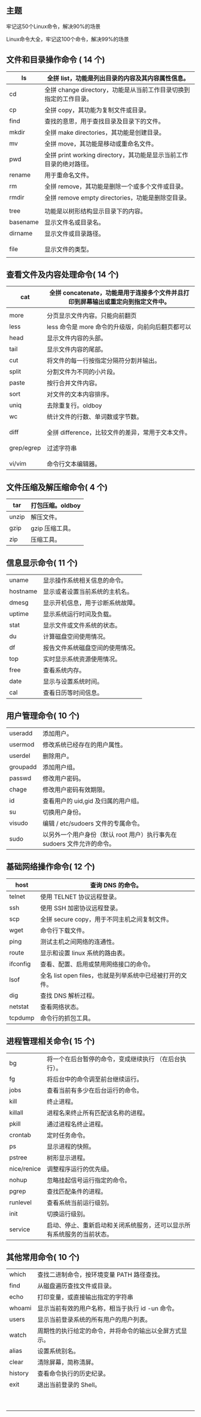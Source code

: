 ## 主题

牢记这50个Linux命令，解决90%的场景

Linux命令大全，牢记这100个命令，解决99%的场景





## 文件和目录操作命令 ( 14 个)

| ls       | 全拼 list，功能是列出目录的内容及其内容属性信息。            |
| -------- | ------------------------------------------------------------ |
| cd       | 全拼 change directory，功能是从当前工作目录切换到指定的工作目录。 |
| cp       | 全拼 copy，其功能为复制文件或目录。                          |
| find     | 查找的意思，用于查找目录及目录下的文件。                     |
| mkdir    | 全拼 make directories，其功能是创建目录。                    |
| mv       | 全拼 move，其功能是移动或重命名文件。                        |
| pwd      | 全拼 print working directory，其功能是显示当前工作目录的绝对路径。 |
| rename   | 用于重命名文件。                                             |
| rm       | 全拼 remove，其功能是删除一个或多个文件或目录。              |
| rmdir    | 全拼 remove empty directories，功能是删除空目录。            |
|          |                                                              |
| tree     | 功能是以树形结构显示目录下的内容。                           |
| basename | 显示文件名或目录名。                                         |
| dirname  | 显示文件或目录路径。                                         |
|          |                                                              |
|          |                                                              |
| file     | 显示文件的类型。                                             |
|          |                                                              |



## 查看文件及内容处理命令( 14 个)

| cat        | 全拼 concatenate，功能是用于连接多个文件并且打印到屏幕输出或重定向到指定文件中。 |
| ---------- | ------------------------------------------------------------ |
|            |                                                              |
| more       | 分页显示文件内容。只能向前翻页                               |
| less       | less 命令是 more 命令的升级版，向前向后翻页都可以            |
| head       | 显示文件内容的头部。                                         |
| tail       | 显示文件内容的尾部。                                         |
| cut        | 将文件的每一行按指定分隔符分割并输出。                       |
| split      | 分割文件为不同的小片段。                                     |
| paste      | 按行合并文件内容。                                           |
| sort       | 对文件的文本内容排序。                                       |
| uniq       | 去除重复行。oldboy                                           |
| wc         | 统计文件的行数、单词数或字节数。                             |
|            |                                                              |
|            |                                                              |
| diff       | 全拼 difference，比较文件的差异，常用于文本文件。            |
|            |                                                              |
|            |                                                              |
| grep/egrep | 过滤字符串                                                   |
|            |                                                              |
|            |                                                              |
| vi/vim     | 命令行文本编辑器。                                           |



## 文件压缩及解压缩命令( 4 个)

| tar   | 打包压缩。oldboy |
| ----- | ---------------- |
| unzip | 解压文件。       |
| gzip  | gzip 压缩工具。  |
| zip   | 压缩工具。       |



## 信息显示命令( 11 个)

|          |                                  |
| -------- | -------------------------------- |
| uname    | 显示操作系统相关信息的命令。     |
| hostname | 显示或者设置当前系统的主机名。   |
| dmesg    | 显示开机信息，用于诊断系统故障。 |
| uptime   | 显示系统运行时间及负载。         |
| stat     | 显示文件或文件系统的状态。       |
| du       | 计算磁盘空间使用情况。           |
| df       | 报告文件系统磁盘空间的使用情况。 |
| top      | 实时显示系统资源使用情况。       |
| free     | 查看系统内存。                   |
| date     | 显示与设置系统时间。             |
| cal      | 查看日历等时间信息。             |



## 用户管理命令( 10 个)

|          |                                                              |
| -------- | ------------------------------------------------------------ |
| useradd  | 添加用户。                                                   |
| usermod  | 修改系统已经存在的用户属性。                                 |
| userdel  | 删除用户。                                                   |
| groupadd | 添加用户组。                                                 |
| passwd   | 修改用户密码。                                               |
| chage    | 修改用户密码有效期限。                                       |
| id       | 查看用户的 uid,gid 及归属的用户组。                          |
| su       | 切换用户身份。                                               |
| visudo   | 编辑 / etc/sudoers 文件的专属命令。                          |
| sudo     | 以另外一个用户身份（默认 root 用户）执行事先在 sudoers 文件允许的命令。 |



## 基础网络操作命令( 12 个)

| host     | 查询 DNS 的命令。                                        |
| -------- | -------------------------------------------------------- |
| telnet   | 使用 TELNET 协议远程登录。                               |
| ssh      | 使用 SSH 加密协议远程登录。                              |
| scp      | 全拼 secure copy，用于不同主机之间复制文件。             |
| wget     | 命令行下载文件。                                         |
| ping     | 测试主机之间网络的连通性。                               |
| route    | 显示和设置 linux 系统的路由表。                          |
| ifconfig | 查看、配置、启用或禁用网络接口的命令。                   |
| lsof     | 全名 list open files，也就是列举系统中已经被打开的文件。 |
| dig      | 查找 DNS 解析过程。                                      |
| netstat  | 查看网络状态。                                           |
| tcpdump  | 命令行的抓包工具。                                       |



## 进程管理相关命令( 15 个)

|             |                                                              |
| ----------- | ------------------------------------------------------------ |
| bg          | 将一个在后台暂停的命令，变成继续执行  （在后台执行）。       |
| fg          | 将后台中的命令调至前台继续运行。                             |
| jobs        | 查看当前有多少在后台运行的命令。                             |
| kill        | 终止进程。                                                   |
| killall     | 进程名来终止所有匹配该名称的进程。                           |
| pkill       | 通过进程名终止进程。                                         |
| crontab     | 定时任务命令。                                               |
| ps          | 显示进程的快照。                                             |
| pstree      | 树形显示进程。                                               |
| nice/renice | 调整程序运行的优先级。                                       |
| nohup       | 忽略挂起信号运行指定的命令。                                 |
| pgrep       | 查找匹配条件的进程。                                         |
| runlevel    | 查看系统当前运行级别。                                       |
| init        | 切换运行级别。                                               |
| service     | 启动、停止、重新启动和关闭系统服务，还可以显示所有系统服务的当前状态。 |



## 其他常用命令( 10 个)

|         |                                                        |
| ------- | ------------------------------------------------------ |
| which   | 查找二进制命令，按环境变量 PATH 路径查找。             |
| find    | 从磁盘遍历查找文件或目录。                             |
| echo    | 打印变量，或直接输出指定的字符串                       |
| whoami  | 显示当前有效的用户名称，相当于执行 id -un 命令。       |
| users   | 显示当前登录系统的所有用户的用户列表。                 |
| watch   | 周期性的执行给定的命令，并将命令的输出以全屏方式显示。 |
| alias   | 设置系统别名。                                         |
| clear   | 清除屏幕，简称清屏。                                   |
| history | 查看命令执行的历史纪录。                               |
| exit    | 退出当前登录的 Shell。                                 |
|         |                                                        |
|         |                                                        |
|         |                                                        |
|         |                                                        |
|         |                                                        |
|         |                                                        |
|         |                                                        |
|         |                                                        |
|         |                                                        |